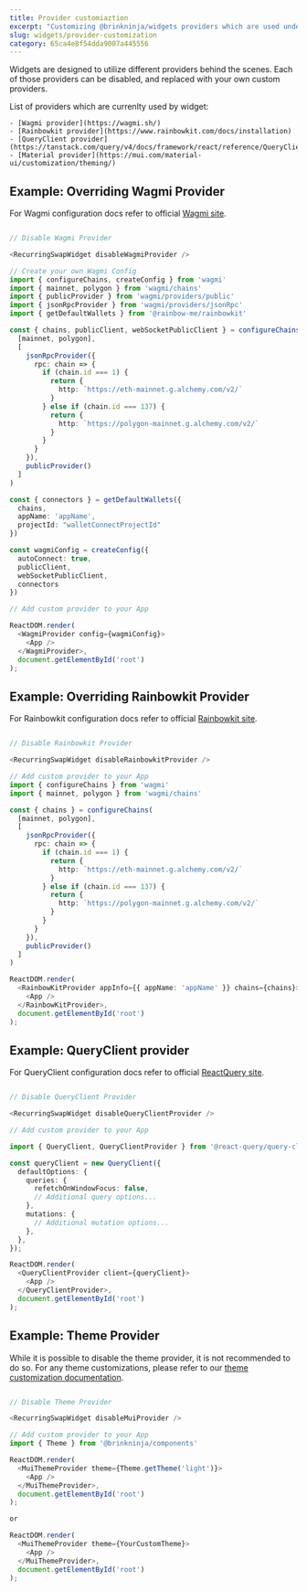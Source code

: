 ```yaml
---
title: Provider customiaztion
excerpt: "Customizing @brinkninja/widgets providers which are used under the hood"
slug: widgets/provider-customization
category: 65ca4e8f54dda9007a445556
---
```


Widgets are designed to utilize different providers behind the scenes. 
Each of those providers can be disabled, and replaced with your own custom providers.

List of providers which are currenlty used by widget:

    - [Wagmi provider](https://wagmi.sh/)
    - [Rainbowkit provider](https://www.rainbowkit.com/docs/installation)
    - [QueryClient provider](https://tanstack.com/query/v4/docs/framework/react/reference/QueryClientProvider)
    - [Material provider](https://mui.com/material-ui/customization/theming/)

## Example: Overriding Wagmi Provider

For Wagmi configuration docs refer to official [Wagmi site](https://wagmi.sh/react/getting-started).

```typescript wagmi.ts

// Disable Wagmi Provider

<RecurringSwapWidget disableWagmiProvider />

// Create your own Wagmi Config
import { configureChains, createConfig } from 'wagmi'
import { mainnet, polygon } from 'wagmi/chains'
import { publicProvider } from 'wagmi/providers/public'
import { jsonRpcProvider } from 'wagmi/providers/jsonRpc'
import { getDefaultWallets } from '@rainbow-me/rainbowkit'

const { chains, publicClient, webSocketPublicClient } = configureChains(
  [mainnet, polygon],
  [
    jsonRpcProvider({
      rpc: chain => {
        if (chain.id === 1) {
          return {
            http: `https://eth-mainnet.g.alchemy.com/v2/`
          }
        } else if (chain.id === 137) {
          return {
            http: `https://polygon-mainnet.g.alchemy.com/v2/`
          }
        }
      }
    }),
    publicProvider()
  ]
)

const { connectors } = getDefaultWallets({
  chains,
  appName: 'appName',
  projectId: "walletConnectProjectId"
})

const wagmiConfig = createConfig({
  autoConnect: true,
  publicClient,
  webSocketPublicClient,
  connectors
})

// Add custom provider to your App

ReactDOM.render(
  <WagmiProvider config={wagmiConfig}>
    <App />
  </WagmiProvider>,
  document.getElementById('root')
);

```

## Example: Overriding Rainbowkit Provider
For Rainbowkit configuration docs refer to official [Rainbowkit site](https://www.rainbowkit.com/docs/installation).

```typescript rainbowkit.ts

// Disable Rainbowkit Provider

<RecurringSwapWidget disableRainbowkitProvider />

// Add custom provider to your App
import { configureChains } from 'wagmi'
import { mainnet, polygon } from 'wagmi/chains'

const { chains } = configureChains(
  [mainnet, polygon],
  [
    jsonRpcProvider({
      rpc: chain => {
        if (chain.id === 1) {
          return {
            http: `https://eth-mainnet.g.alchemy.com/v2/`
          }
        } else if (chain.id === 137) {
          return {
            http: `https://polygon-mainnet.g.alchemy.com/v2/`
          }
        }
      }
    }),
    publicProvider()
  ]
)

ReactDOM.render(
  <RainbowKitProvider appInfo={{ appName: 'appName' }} chains={chains}>
    <App />
  </RainbowKitProvider>,
  document.getElementById('root')
);

```

## Example: QueryClient provider
For QueryClient configuration docs refer to official [ReactQuery site](https://tanstack.com/query/v4/docs/framework/react/reference/QueryClientProvider).

```typescript queryClient.ts

// Disable QueryClient Provider

<RecurringSwapWidget disableQueryClientProvider />

// Add custom provider to your App

import { QueryClient, QueryClientProvider } from '@react-query/query-client';

const queryClient = new QueryClient({
  defaultOptions: {
    queries: {
      refetchOnWindowFocus: false,
      // Additional query options...
    },
    mutations: {
      // Additional mutation options...
    },
  },
});

ReactDOM.render(
  <QueryClientProvider client={queryClient}>
    <App />
  </QueryClientProvider>,
  document.getElementById('root')
);

```

## Example: Theme Provider

While it is possible to disable the theme provider, it is not recommended to do so. For any theme customizations, please refer to our [theme customization documentation](/widgets/theme-customization).

```typescript theme.ts

// Disable Theme Provider

<RecurringSwapWidget disableMuiProvider />

// Add custom provider to your App
import { Theme } from '@brinkninja/components'

ReactDOM.render(
  <MuiThemeProvider theme={Theme.getTheme('light')}>
    <App />
  </MuiThemeProvider>,
  document.getElementById('root')
);

or

ReactDOM.render(
  <MuiThemeProvider theme={YourCustomTheme}>
    <App />
  </MuiThemeProvider>,
  document.getElementById('root')
);

```


